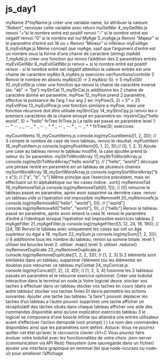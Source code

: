 # js_day1

<!-- consignes  -->

myName
3*myName.js
créer une variable name, lui attribuer la valeure “Robert”, renvoyer cette variable avec return
myGetNbr
4_myGetNbr.js
renvoi “+”si le nombre entré est positif
renvoi “-” si le nombre entré est négatif
renvoi “0” si le nombre est nul
MyAge
5_myAge.js
Renvoi “Majeur” si le paramètre d’entré est 18 ou +
Renvoi “Mineur” si inférieur
myEvilAge
6_myEvilAge.js
Même concept que myAge, sauf que l’argument d’entré est un nombre sous la forme d’une chaine de caractère (string)
myAdd
7_myAdd.js
créer une fonction qui renvoi l’addition des 2 paramètres entrés
myEvilGetNbr
8_myEvilGetNbr.js
renvoi + si le nombre entré est positif
renvoi - si le nombre entré est négatif
attention la valeure entrée est une chaine de caractère
myAbs
9_myAbs.js
exercices var/functions/contrôle 2
Renvoi le nombre en absolu
myAbs(3) → 3
myAbs(-5) → 5
myEvilStr
10_myEvilStr.js
créer une fonction qui renvoi la chaine de caractère inversé (ex: “ab” → “ba”)
myStrCat
11_myStrCat.js
additionne les 2 chaine de caractère donné en paramètre.
myPow
12_myPow
prend 2 paramètre, effectue la puissance de l’arg 1 sur arg 2
ex: myPow(5, 2) = 5² = 25
myEvilPow
13_myEvilPow.js
une fonction similaire a myPow, mais une fonction récursive doit être utilisée
myStrnCpy
14_myStrnCpy.js
renvoi les n premiers caractères de la chaine envoyé en paramètre
ex: mystrnCpy(”hello world”, 5) = “hello”
firTree
firTree.js
La taille est passé en paramètre
level 1:
-- *
-- \_ _
-- _ \* _
-- _ \* \* _
-- _
-- \* _
-- _ \* \*
firTree(3);
exercices

<!-- consignes  tableaux-->

myCountItems
15_myCountItems.js
console.log(myCountItems([1, 2, 3])); // 3
compte le nombre de case de mon tableau, renvoi le résultat.
myPushItem
16_myPushItem.js
console.log(myPushItem([0, 1, 2], 3));// [0, 1, 2, 3]
Ajoute une case au tableau renvoi le tableau modifié, la case ajoutée prend la valeur du 2e paramètre.
myStrToWordArray
17_myStrToWordArray.js
console.log(myStrToWordArray("hello world")); // [”hello”, “world”]
découpe une phrase rentré en paramètre en un tableau de plusieurs chaines
mySortWordArray
18_mySortWordArray.js
console.log(mySortWordArray("b c a")); // ["a", "b", "c"]
Même principe que l’exercice précédent, mais en effectuant un tri alphabétique sur les cases
indice: .sort()
myRemoveTail
19_myRemoveTail.js
console.log(myRemoveTail([0, 1])); // [0]
retourne le tableau passé en paramètre, après avoir supprimé sa dernière case.
renvoi un tableau vide si l’opération est impossible
myRemoveN
20_myRemoveN.js
console.log(myRemoveN(["hello", "world"], 0)); // ["world"]
console.log(myRemoveN(["hello", "world"], 1)); // ["hello"]
Renvoi le tableau passé en paramètre, après avoir enlevé la case N.
renvoi le paramètre d’entré a l’identique lorsque l’opération est impossible
exercices tableau 2
myAgeFilter
21_myAgeFilter.js
console.log(myAgeFilter([3, 12, 24, 16, 19])); // [24, 19]
Renvoi le tableau avec uniquement les cases qui ont un âge supérieur ou égal a 18.
mySum
22_mySum.js
console.log(mySum([1, 2, 3])); // 6
additionne tous les nombre du tableau, renvoi sa somme totale.
level 1: utiliser les boucles
level 2: utiliser .map()
level 3: utiliser .reduce()
myRemoveDuplicate
23_myRemoveDuplicate.js
console.log(myRemoveDuplicate([1, 2, 2, 3])); // [1, 2, 3]
Si 2 éléments sont similaires dans un tableau, supprimer l’élément (ou les éléments) en doublon puis retourner ce tableau
myContat
24_myConcat.js
console.log(myConcat([1, 2], [3, 4])); // [1, 2, 3, 4]
fusionne les 2 tableaux passés en paramètre et le retourne
exercice optionnel:
Créer une todolist interactive dans le terminal en node.js
Votre logiciel devra:
stocker vos taches a effectuer dans un tableau
stocker vos taches en cours (dans un autre tableau)
stocker vos taches finies
Et devra permettre les actions suivantes:
Ajouter une tache (au tableau “a faire”)
pouvoir déplacer les taches d’un tableau a l’autre
pouvoir supprimer une tache
afficher un récapitulatif des tâches situés dans chaque tableau
afficher une aide des commandes disponible ainsi qu’une explication
exercices tableau 3
le logiciel se composera d’une boucle infinie qui attendra une entrée utilisateur avant d’effectuer l’action demandé (voir
prompt( ) )
Le nom des commandes disponibles ainsi que les paramètres sont définir.
Astuce: Vous ne pourrez quitter cet état qu’avec le raccourcis clavier ctrl+C
Vous pouvez faire évoluer votre todolist avec les fonctionnalités de votre choix:
json-server (communication via API Rest)
filesystem (une sauvegarde dans un fichier)
ajouter une interface graphique en terminal (tel que node-ncurses ou node-ui) pour améliorer l’affichage
